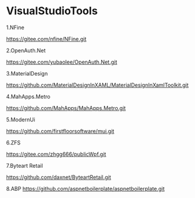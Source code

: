 # VisualStudioTools
1.NFine

https://gitee.com/nfine/NFine.git

2.OpenAuth.Net

https://gitee.com/yubaolee/OpenAuth.Net.git

3.MaterialDesign

https://github.com/MaterialDesignInXAML/MaterialDesignInXamlToolkit.git

4.MahApps.Metro

https://github.com/MahApps/MahApps.Metro.git

5.ModernUi

https://github.com/firstfloorsoftware/mui.git

6.ZFS

https://gitee.com/zhgg666/publicWpf.git

7.Byteart Retail

https://github.com/daxnet/ByteartRetail.git

8.ABP
https://github.com/aspnetboilerplate/aspnetboilerplate.git
